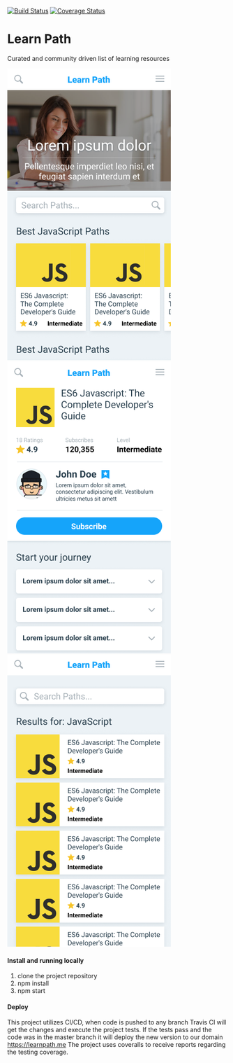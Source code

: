 [![Build Status](https://travis-ci.org/learn-path/learn-path.svg?branch=master)](https://travis-ci.org/learn-path/learn-path) [![Coverage Status](https://coveralls.io/repos/github/learn-path/learn-path/badge.svg?branch=master)](https://coveralls.io/github/learn-path/learn-path?branch=master)

# Learn Path

Curated and community driven list of learning resources

![Alt text](mockup/Home.png?raw=true "Home") ![Alt text](mockup/PathDetail.png?raw=true "PathDetail")
![Alt text](mockup/SearchList.png?raw=true "Searh List")

#### Install and running locally

1.  clone the project repository
2.  npm install
3.  npm start

#### Deploy

This project utilizes CI/CD, when code is pushed to any branch Travis CI will get the changes and execute the project tests. If the tests pass and the code was in the master branch it will deploy the new version to our domain
https://learnpath.me
The project uses coveralls to receive reports regarding the testing coverage.
